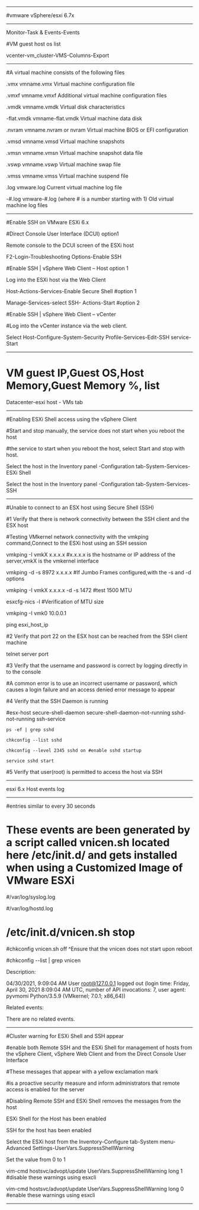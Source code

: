 -------------------------------------------------------------------------------------------------------------------

#vmware vSphere/esxi 6.7x

-------------------------------------------------------------------------------------------------------------------

Monitor-Task & Events-Events

#VM guest host os list

vcenter-vm_cluster-VMS-Columns-Export

-------------------------------------------------------------------------------------------------------------------

#A virtual machine consists of the following files

.vmx vmname.vmx Virtual machine configuration file

.vmxf vmname.vmxf Additional virtual machine configuration files

.vmdk vmname.vmdk Virtual disk characteristics

-flat.vmdk vmname-flat.vmdk Virtual machine data disk

.nvram vmname.nvram or nvram Virtual machine BIOS or EFI configuration

.vmsd vmname.vmsd Virtual machine snapshots

.vmsn vmname.vmsn Virtual machine snapshot data file

.vswp vmname.vswp Virtual machine swap file

.vmss vmname.vmss Virtual machine suspend file

.log vmware.log Current virtual machine log file

-#.log vmware-#.log (where # is a number starting with 1) Old virtual machine log files

-------------------------------------------------------------------------------------------------------------------

#Enable SSH on VMware ESXi 6.x

#Direct Console User Interface (DCUI) option1

Remote console to the DCUI screen of the ESXi host

F2-Login-Troubleshooting Options-Enable SSH

#Enable SSH | vSphere Web Client – Host option 1

Log into the ESXi host via the Web Client

Host-Actions-Services-Enable Secure Shell #option 1

Manage-Services-select SSH- Actions-Start #option 2

#Enable SSH | vSphere Web Client – vCenter

#Log into the vCenter instance via the web client.

Select Host-Configure-System-Security Profile-Services-Edit-SSH service-Start

-------------------------------------------------------------------------------------------------------------------

# VM guest IP,Guest OS,Host Memory,Guest Memory %, list

Datacenter-esxi host - VMs tab

-------------------------------------------------------------------------------------------------------------------

#Enabling ESXi Shell access using the vSphere Client

#Start and stop manually, the service does not start when you reboot the host

#the service to start when you reboot the host, select Start and stop with host.

Select the host in the Inventory panel -Configuration tab-System-Services-ESXi Shell

Select the host in the Inventory panel -Configuration tab-System-Services-SSH

-------------------------------------------------------------------------------------------------------------------

#Unable to connect to an ESX host using Secure Shell (SSH)

#1 Verify that there is network connectivity between the SSH client and the ESX host

#Testing VMkernel network connectivity with the vmkping command,Connect to the ESXi host using an SSH session

vmkping -I vmkX x.x.x.x #x.x.x.x is the hostname or IP address of the server,vmkX is the vmkernel interface

vmkping -d -s 8972 x.x.x.x #If Jumbo Frames configured,with the -s and -d options

vmkping -I vmkX x.x.x.x -d -s 1472 #test 1500 MTU

esxcfg-nics -l #Verification of MTU size

vmkping -I vmk0 10.0.0.1

ping esxi_host_ip

#2 Verify that port 22 on the ESX host can be reached from the SSH client machine

telnet server port

#3 Verify that the username and password is correct by logging directly in to the console

#A common error is to use an incorrect username or password, which causes a login failure and an access denied error message to appear

#4 Verify that the SSH Daemon is running

#esx-host secure-shell-daemon secure-shell-daemon-not-running sshd-not-running ssh-service

```
ps -ef | grep sshd

chkconfig --list sshd

chkconfig --level 2345 sshd on #enable sshd startup

service sshd start

```

#5 Verify that user(root) is permitted to access the host via SSH

-------------------------------------------------------------------------------------------------------------------

esxi 6.x Host events log

-------------------------------------------------------------------------------------------------------------------

#entries similar to every 30 seconds

# These events are been generated by a script called vnicen.sh located here /etc/init.d/ and gets installed when using a Customized Image of VMware ESXi

#/var/log/syslog.log

#/var/log/hostd.log

# /etc/init.d/vnicen.sh stop

#chkconfig vnicen.sh off ^Ensure that the vnicen does not start upon reboot

#chkconfig --list | grep vnicen

Description:

04/30/2021, 9:09:04 AM User root@127.0.0.1 logged out (login time: Friday, April 30, 2021 8:09:04 AM UTC, number of API invocations: 7, user agent: pyvmomi Python/3.5.9 (VMkernel; 7.0.1; x86_64))

Related events:

There are no related events.

-------------------------------------------------------------------------------------------------------------------

#Cluster warning for ESXi Shell and SSH appear

#enable both Remote SSH and the ESXi Shell for management of hosts from the vSphere Client, vSphere Web Client and from the Direct Console User Interface

#These messages that appear with a yellow exclamation mark

#is a proactive security measure and inform administrators that remote access is enabled for the server

#Disabling Remote SSH and ESXi Shell removes the messages from the host

ESXi Shell for the Host has been enabled

SSH for the host has been enabled

Select the ESXi host from the Inventory-Configure tab-System menu-Advanced Settings-UserVars.SuppressShellWarning

Set the value from 0 to 1

vim-cmd hostsvc/advopt/update UserVars.SuppressShellWarning long 1 #disable these warnings using esxcli

vim-cmd hostsvc/advopt/update UserVars.SuppressShellWarning long 0 #enable these warnings using esxcli

-------------------------------------------------------------------------------------------------------------------